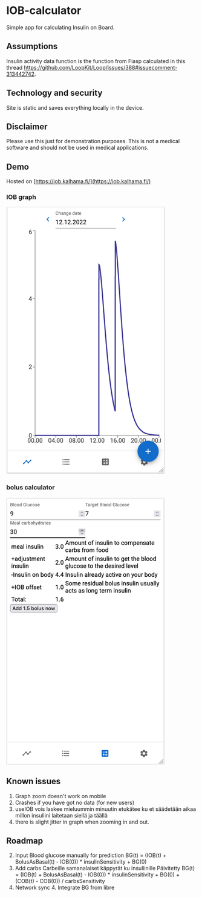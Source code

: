 # IOB-calculator #

Simple app for calculating Insulin on Board.

## Assumptions ##

Insulin activity data function is the function from Fiasp calculated in this thread https://github.com/LoopKit/Loop/issues/388#issuecomment-313442742.

## Technology and security ##

Site is static and saves everything locally in the device.

## Disclaimer ##

Please use this just for demonstration purposes. This is not a medical software and should not be used in medical applications.

## Demo ##

Hosted on [https://iob.kalhama.fi/](https://iob.kalhama.fi/)

### IOB graph ###
![IOB Graph](sample_images/graph.png)

### bolus calculator ###
![Bolus calculator](sample_images/calculator.png)

## Known issues ##
1. Graph zoom doesn't work on mobile
2. Crashes if you have got no data (for new users)
3. useIOB vois laskee mieluummin minuutin etukätee ku et säädetään aikaa millon insuliini laitetaan siellä ja täällä
4. there is slight jitter in graph when zooming in and out.

## Roadmap ##
2. Input Blood glucose manually for prediction
    BG(t) = (IOB(t) + BolusAsBasal(t) - IOB(0)) * insulinSensitivity + BG(0)
1. Add carbs
    Carbeille samanalaiset käppyrät ku insuliinille
    Päivitetty BG(t) = (IOB(t) + BolusAsBasal(t) - IOB(0)) * insulinSensitivity + BG(0) + (COB(t) - COB(0)) / carbsSensitivity 
3. Network sync
    4. Integrate BG from libre